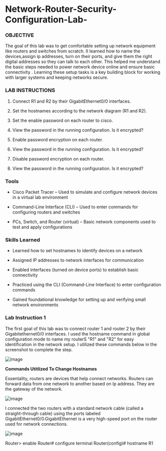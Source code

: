 # Network-Router-Security-Configuration-Lab-

### OBJECTIVE
The goal of this lab was to get comfortable setting up network equipment like routers and switches from scratch. II learned how to name the devices,assign ip addresses, turn on their ports, and give them the right digital addresses so they can talk to each other. This helped me understand the basic steps needed to power network device online and ensure basic connectivity . Learning these setup tasks is a key building block for working with larger systems and keeping networks secure.

### LAB INSTRUCTIONS
1. Connect R1 and R2 by their GigabitEthernet0/0 interfaces.

2. Set the hostnames according to the network diagram (R1 and R2).

3. Set the enable password on each router to cisco.

4. View the password in the running configuration. Is it encrypted?

5. Enable password encryption on each router.

6. View the password in the running configuration. Is it encrypted?

7. Disable password encryption on each router.

8. View the password in the running configuration. Is it encrypted?


### Tools 
* Cisco Packet Tracer – Used to simulate and configure network devices in a virtual lab environment

* Command-Line Interface (CLI) – Used to enter commands for configuring routers and switches

* PCs, Switch, and Router (virtual) – Basic network components used to test and apply configurations

###  Skills Learned
* Learned how to set hostnames to identify devices on a network

* Assigned IP addresses to network interfaces for communication

* Enabled interfaces (turned on device ports) to establish basic connectivity

* Practiced using the CLI (Command-Line Interface) to enter configuration commands

* Gained foundational knowledge for setting up and verifying small network environments


### Lab Instruction 1

The first goal of this lab was to connect router 1 and router 2 by their Gigabitethernet0/0 interfaces. I used the hostname command in global configuration mode to name my routerS "R1"  and "R2" for easy identification in the network setup. 
I utilized these commands below in the screenshot  to complete the step. 



![image](https://github.com/user-attachments/assets/57d969c4-b91c-4434-9ecd-534b416d1499)


**Commands Utitlized To Change Hostnames**

Essentality, routers are devices that help connect networks. Routers can forward data from one network to another based on Ip address. They are the gateway of the network. 

![image](https://github.com/user-attachments/assets/7928c638-7f77-40ef-ba73-649b083aebfd)

I connected the two routers with a standard network cable (called a straight-through cable) using the ports labeled GigabitEthernet0/0.GigabitEthernet is a very high-speed port on the router used for network connections.

  ![image](https://github.com/user-attachments/assets/d4d9a884-6ad9-4c31-aa2c-e30871920877)


Router> enable
Router# configure terminal
Router(config)# hostname R1

